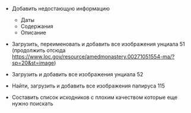 - Добавить недостающую информацию
  - Даты
  - Содержания
  - Описание

- Загрузить, переименовать и добавить все изображения унциала 51 (продолжить отсюда https://www.loc.gov/resource/amedmonastery.00271051554-ma/?sp=20&st=image)
- Загрузить и добавить все изображения унциала 52
- Найти, загрузить и добавить все изображения папируса 115
- Составить список исходников с плохим качеством которые еще нужно поискать



